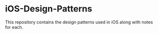 # iOS-Design-Patterns

This repository contains the design patterns used in iOS along with notes for each.
